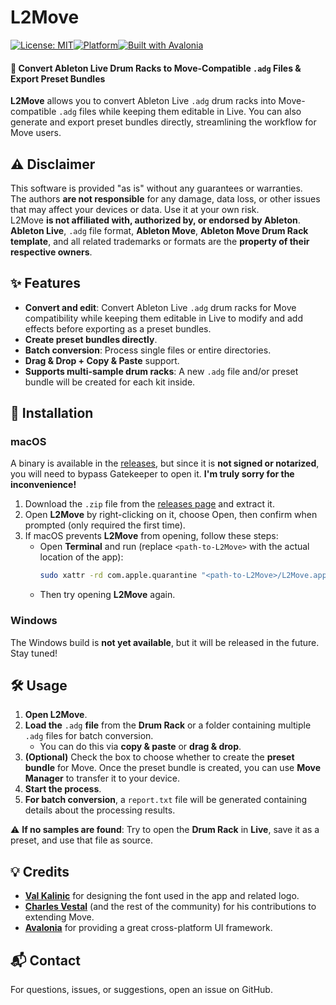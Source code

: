 # L2Move
[![License: MIT](https://img.shields.io/badge/License-MIT-blue.svg)](https://opensource.org/licenses/MIT)[![Platform](https://img.shields.io/badge/platform-macOS-lightgrey)](#)[![Built with Avalonia](https://img.shields.io/badge/Framework-Avalonia-blue)](https://avaloniaui.net/)

#### 🎵 Convert Ableton Live Drum Racks to Move-Compatible `.adg` Files & Export Preset Bundles 
**L2Move** allows you to convert Ableton Live `.adg` drum racks into Move-compatible `.adg` files while keeping them editable in Live. You can also generate and export preset bundles directly, streamlining the workflow for Move users.

## ⚠️ Disclaimer
This software is provided "as is" without any guarantees or warranties.  
The authors **are not responsible** for any damage, data loss, or other issues that may affect your devices or data. Use it at your own risk.  
L2Move **is not affiliated with, authorized by, or endorsed by Ableton**.  
**Ableton Live**, `.adg` file format, **Ableton Move**, **Ableton Move Drum Rack template**, and all related trademarks or formats are the **property of their respective owners**.

## ✨ Features
- **Convert and edit**: Convert Ableton Live `.adg` drum racks for Move compatibility while keeping them editable in Live to modify and add effects before exporting as a preset bundles.
- **Create preset bundles directly**.
- **Batch conversion**: Process single files or entire directories.
- **Drag & Drop + Copy & Paste** support.
- **Supports multi-sample drum racks**: A new `.adg` file and/or preset bundle will be created for each kit inside.

## 🚀 Installation

### macOS
A binary is available in the [releases](https://github.com/manuz888/L2Move/releases/), but since it is **not signed or notarized**, you will need to bypass Gatekeeper to open it. **I'm truly sorry for the inconvenience!**  

1. Download the `.zip` file from the [releases page](https://github.com/manuz888/L2Move/releases/) and extract it.
2. Open **L2Move** by right-clicking on it, choose Open, then confirm when prompted (only required the first time).
3. If macOS prevents **L2Move** from opening, follow these steps:
   - Open **Terminal** and run (replace `<path-to-L2Move>` with the actual location of the app):
     ```sh
     sudo xattr -rd com.apple.quarantine "<path-to-L2Move>/L2Move.app"
     ```
   - Then try opening **L2Move** again.


### Windows
The Windows build is **not yet available**, but it will be released in the future. Stay tuned!

## 🛠️ Usage
1. **Open L2Move**.
2. **Load the** `.adg` **file** from the **Drum Rack** or a folder containing multiple `.adg` files for batch conversion.
   - You can do this via **copy & paste** or **drag & drop**.
3. **(Optional)** Check the box to choose whether to create the **preset bundle** for Move. Once the preset bundle is created, you can use **Move Manager** to transfer it to your device.
4. **Start the process**.
5. **For batch conversion**, a `report.txt` file will be generated containing details about the processing results.

⚠️ **If no samples are found**:
Try to open the **Drum Rack** in **Live**, save it as a preset, and use that file as source.

## 💡 Credits  
- **[Val Kalinic](https://exfont.com/vp-pixel-standard-2.font)** for designing the font used in the app and related logo.
- **[Charles Vestal](https://charles.pizza)** (and the rest of the community) for his contributions to extending Move.
- **[Avalonia](https://avaloniaui.net/)** for providing a great cross-platform UI framework.

## 📬 Contact
For questions, issues, or suggestions, open an issue on GitHub.
